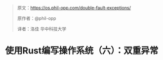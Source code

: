 > 原文：https://os.phil-opp.com/double-fault-exceptions/
>
> 原作者：@phil-opp
>
> 译者：洛佳  华中科技大学

# 使用Rust编写操作系统（六）：双重异常
